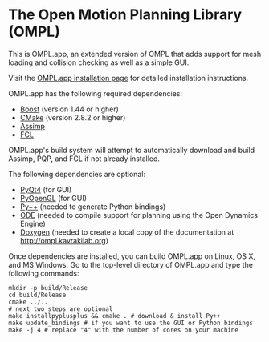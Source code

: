 The Open Motion Planning Library (OMPL)
=======================================

This is OMPL.app, an extended version of OMPL that adds support for mesh
loading and collision checking as well as a simple GUI.

Visit the [OMPL.app installation page](http://ompl.kavrakilab.org/installation.html) for
detailed installation instructions.

OMPL.app has the following required dependencies:

* [Boost](http://www.boost.org) (version 1.44 or higher)
* [CMake](http://www.cmake.org) (version 2.8.2 or higher)
* [Assimp](http://assimp.sourceforge.net)
* [FCL](http://gamma.cs.unc.edu/FCL)

OMPL.app's build system will attempt to automatically download and build
Assimp, PQP, and FCL if not already installed.

The following dependencies are optional:

* [PyQt4](http://www.riverbankcomputing.co.uk/software/pyqt/download) (for GUI)
* [PyOpenGL](http://pyopengl.sourceforge.net/) (for GUI)
* [Py++](https://bitbucket.org/ompl/pyplusplus) (needed to generate Python bindings)
* [ODE](http://ode.org) (needed to compile support for planning using the Open Dynamics Engine)
* [Doxygen](http://www.doxygen.org) (needed to create a local copy of the documentation at
  http://ompl.kavrakilab.org)

Once dependencies are installed, you can build OMPL.app on Linux, OS X,
and MS Windows. Go to the top-level directory of OMPL.app and type the
following commands:

    mkdir -p build/Release
    cd build/Release
    cmake ../..
    # next two steps are optional
    make installpyplusplus && cmake . # download & install Py++
    make update_bindings # if you want to use the GUI or Python bindings
    make -j 4 # replace "4" with the number of cores on your machine

